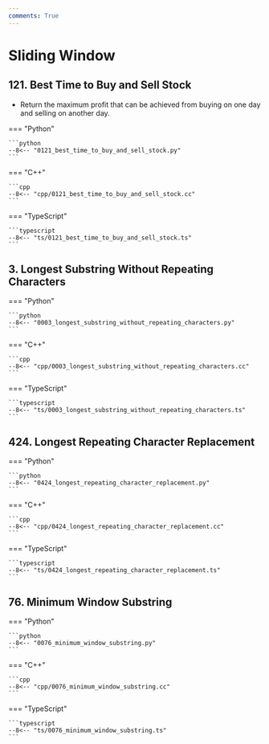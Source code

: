 ```yaml
---
comments: True
---
```


# Sliding Window

## 121. Best Time to Buy and Sell Stock

-   Return the maximum profit that can be achieved from buying on one day and selling on another day.

=== "Python"

    ```python
    --8<-- "0121_best_time_to_buy_and_sell_stock.py"
    ```

=== "C++"

    ```cpp
    --8<-- "cpp/0121_best_time_to_buy_and_sell_stock.cc"
    ```

=== "TypeScript"

    ```typescript
    --8<-- "ts/0121_best_time_to_buy_and_sell_stock.ts"
    ```

## 3. Longest Substring Without Repeating Characters

=== "Python"

    ```python
    --8<-- "0003_longest_substring_without_repeating_characters.py"
    ```

=== "C++"

    ```cpp
    --8<-- "cpp/0003_longest_substring_without_repeating_characters.cc"
    ```

=== "TypeScript"

    ```typescript
    --8<-- "ts/0003_longest_substring_without_repeating_characters.ts"
    ```

## 424. Longest Repeating Character Replacement

=== "Python"

    ```python
    --8<-- "0424_longest_repeating_character_replacement.py"
    ```

=== "C++"

    ```cpp
    --8<-- "cpp/0424_longest_repeating_character_replacement.cc"
    ```

=== "TypeScript"

    ```typescript
    --8<-- "ts/0424_longest_repeating_character_replacement.ts"
    ```

## 76. Minimum Window Substring

=== "Python"

    ```python
    --8<-- "0076_minimum_window_substring.py"
    ```

=== "C++"

    ```cpp
    --8<-- "cpp/0076_minimum_window_substring.cc"
    ```

=== "TypeScript"

    ```typescript
    --8<-- "ts/0076_minimum_window_substring.ts"
    ```
